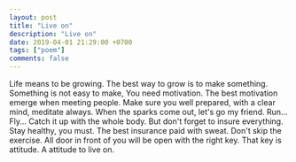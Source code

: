 ```yaml
---
layout: post
title: "Live on"
description: "Live on"
date: 2019-04-01 21:29:00 +0700
tags: ["poem"]
comments: false
---
```


Life means to be growing.
The best way to grow is to make something.
Something is not easy to make, You need motivation.
The best motivation emerge when meeting people.
Make sure you well prepared, with a clear mind, meditate always.
When the sparks come out, let's go my friend. 
Run... Fly... Catch it up with the whole body.
But don't forget to insure everything. Stay healthy, you must.
The best insurance paid with sweat. Don't skip the exercise.
All door in front of you will be open with the right key.
That key is attitude.
A attitude to live on.
